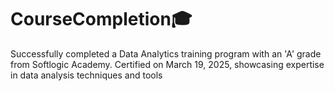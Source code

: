 # CourseCompletion🎓
Successfully completed a Data Analytics training program with an 'A' grade from Softlogic Academy. Certified on March 19, 2025, showcasing expertise in data analysis techniques and tools
